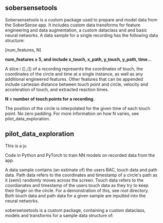 
## sobersensetools

Sobersensetools is a custom package used to prepare and model data from the SoberSense app. It includes custom data transforms for feature engineering and data augmentation, a custom dataclass and and basic neural networks. A data sample for a single recording has the following data structure:

[num_features, N]

**num_features &ge; 5, and include x_touch, x_path, y_touch, y_path, time...**

A slice i ([:,i]) of a recording represents the coordinates of touch, the coordinates of the circle and time at a single instance, as well as any additional engineered features. Other features that can be appended include cartesian distance between touch point and circle, velocity and acceleration of touch, and extracted reaction times. 


**N = number of touch points for a recording.**

The position of the circle is interpolated for the given time of each touch point. No zero padding. For more information on how N varies, see pilot_data_exploration. 


## pilot_data_exploration

This is a ju

Code in Python and PyTorch to train NN models on recorded data from the app.

A data sample contains (an estimate of) the users BAC, touch data and path data.
Path data refers to the coordinates and timestamp of a circle's path as it (semi) randomly moves across the screen.
Touch data refers to the coordianates and timestamp of the users touch data as they try to keep their finger on the circle.
For a demonstration of this, see root directory. Both touch data and path data for a given sample are inputted into the neural networks.

sobersensetools is a custom package, containing a custom dataclass, models and transforms for a sample data structure of:



